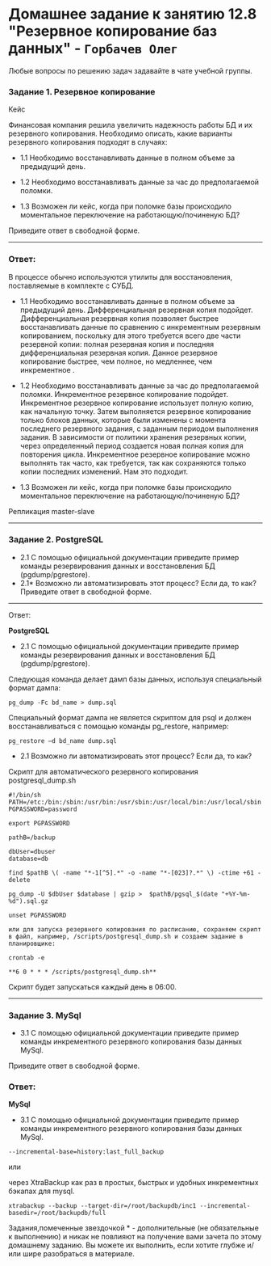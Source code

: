 # Домашнее задание к занятию 12.8 "Резервное копирование баз данных" - `Горбачев Олег`

Любые вопросы по решению задач задавайте в чате учебной группы.

### Задание 1. Резервное копирование
Кейс

Финансовая компания решила увеличить надежность работы БД и их резервного копирования.
Необходимо описать, какие варианты резервного копирования подходят в случаях:

* 1.1 Необходимо восстанавливать данные в полном объеме за предыдущий день.

* 1.2 Необходимо восстанавливать данные за час до предполагаемой поломки.

* 1.3 Возможен ли кейс, когда при поломке базы происходило моментальное переключение на работающую/починеную БД?

Приведите ответ в свободной форме.

---

### Ответ:

В процессе обычно используются утилиты для восстановления, поставляемые в комплекте с СУБД.

* 1.1 Необходимо восстанавливать данные в полном объеме за предыдущий день.
 Дифференциальная резервная копия подойдет.
Дифференциальная резервная копия позволяет быстрее восстанавливать данные по сравнению с инкрементным резервным копированием, поскольку для этого требуется всего две части резервной копии: полная резервная копия и последняя дифференциальная резервная копия.
Данное резервное копирование быстрее, чем полное, но медленнее, чем инкрементное .
 
* 1.2 Необходимо восстанавливать данные за час до предполагаемой поломки.
Инкрементное резервное копирование подойдет.
Инкрементное резервное копирование использует полную копию, как начальную точку. Затем выполняется резервное копирование только блоков данных, которые были изменены с момента последнего резервного задания, с заданным периодом выполнения задания. В зависимости от политики хранения резервных копии, через определенный период создается новая полная копия для повторения цикла.
Инкрементное резервное копирование можно выполнять так часто, как требуется, так как сохраняются только копии последних изменений. Нам это подходит.
 
* 1.3  Возможен ли кейс, когда при поломке базы происходило моментальное переключение на работающую/починеную БД?
 
Репликация master-slave 

 ---
 
### Задание 2. PostgreSQL
* 2.1 С помощью официальной документации приведите пример команды резервирования данных и восстановления БД (pgdump/pgrestore).
* 2.1* Возможно ли автоматизировать этот процесс? Если да, то как?
Приведите ответ в свободной форме.
___
Ответ:

**PostgreSQL**

* 2.1 С помощью официальной документации приведите пример команды резервирования данных и восстановления БД (pgdump/pgrestore).

Следующая команда делает дамп базы данных, используя специальный формат дампа:
```shell
pg_dump -Fc bd_name > dump.sql
```
Специальный формат дампа не является скриптом для psql и должен восстанавливаться с помощью команды 
pg_restore, например:
```shell
pg_restore –d bd_name dump.sql
```
* 2.1 Возможно ли автоматизировать этот процесс? Если да, то как?

Скрипт для автоматического резервного копирования
postgresql_dump.sh
```shell 
#!/bin/sh
PATH=/etc:/bin:/sbin:/usr/bin:/usr/sbin:/usr/local/bin:/usr/local/sbin
PGPASSWORD=password

export PGPASSWORD

pathB=/backup

dbUser=dbuser
database=db

find $pathB \( -name "*-1[^5].*" -o -name "*-[023]?.*" \) -ctime +61 -delete

pg_dump -U $dbUser $database | gzip >  $pathB/pgsql_$(date "+%Y-%m-%d").sql.gz

unset PGPASSWORD

или для запуска резервного копирования по расписанию, сохраняем скрипт в файл, например, /scripts/postgresql_dump.sh и создаем задание в планировщике:

crontab -e

**6 0 * * * /scripts/postgresql_dump.sh**
```
Скрипт будет запускаться каждый день в 06:00.

---

### Задание 3. MySql

* 3.1 С помощью официальной документации приведите пример команды инкрементного резервного копирования базы данных MySql.


Приведите ответ в свободной форме.

### Ответ:

**MySql**

* 3.1 С помощью официальной документации приведите пример команды инкрементного резервного копирования базы данных MySql.
```shell
--incremental-base=history:last_full_backup
```
или

через XtraBackup как раз в простых, быстрых и удобных инкрементных бэкапах для mysql.
```shell
xtrabackup --backup --target-dir=/root/backupdb/inc1 --incremental-basedir=/root/backupdb/full
```


Задания,помеченные звездочкой * - дополнительные (не обязательные к выполнению) и никак не повлияют на получение вами зачета по этому домашнему заданию. Вы можете их выполнить, если хотите глубже и/или шире разобраться в материале.
